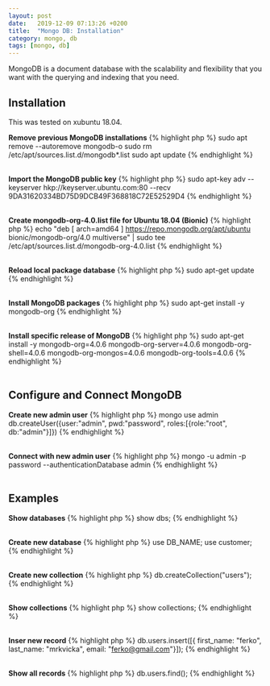```yaml
---
layout: post
date:   2019-12-09 07:13:26 +0200
title:  "Mongo DB: Installation"
category: mongo, db
tags: [mongo, db]
---
```


MongoDB is a document database with the scalability and flexibility that you want with the querying and indexing that you need.


<h2>Installation</h2>
This was tested on xubuntu 18.04.

<b>Remove previous MongoDB installations</b>
{% highlight php %}
sudo apt remove --autoremove mongodb-o
sudo rm /etc/apt/sources.list.d/mongodb*.list
sudo apt update
{% endhighlight %}
<br /><br />

<b>Import the MongoDB public key</b>
{% highlight php %}
sudo apt-key adv --keyserver hkp://keyserver.ubuntu.com:80 --recv 9DA31620334BD75D9DCB49F368818C72E52529D4
{% endhighlight %}
<br /><br />


<b>Create mongodb-org-4.0.list file for Ubuntu 18.04 (Bionic)</b>
{% highlight php %}
echo "deb [ arch=amd64 ] https://repo.mongodb.org/apt/ubuntu bionic/mongodb-org/4.0 multiverse" | sudo tee /etc/apt/sources.list.d/mongodb-org-4.0.list
{% endhighlight %}
<br /><br />

<b>Reload local package database</b>
{% highlight php %}
sudo apt-get update
{% endhighlight %}
<br /><br />

<b>Install MongoDB packages</b>
{% highlight php %}
sudo apt-get install -y mongodb-org
{% endhighlight %}
<br /><br />

<b>Install specific release of MongoDB</b>
{% highlight php %}
sudo apt-get install -y mongodb-org=4.0.6 mongodb-org-server=4.0.6 mongodb-org-shell=4.0.6 mongodb-org-mongos=4.0.6 mongodb-org-tools=4.0.6
{% endhighlight %}
<br /><br />


<h2>Configure and Connect MongoDB</h2>
<b>Create new admin user</b>
{% highlight php %}
mongo
use admin
db.createUser({user:"admin", pwd:"password", roles:[{role:"root", db:"admin"}]})
{% endhighlight %}
<br /><br />

<b>Connect with new admin user</b>
{% highlight php %}
mongo -u admin -p password --authenticationDatabase admin
{% endhighlight %}
<br /><br />

<h2>Examples</h2>
<b>Show databases</b>
{% highlight php %}
show dbs;
{% endhighlight %}
<br /><br />


<b>Create new database</b>
{% highlight php %}
use DB_NAME;
use customer;
{% endhighlight %}
<br /><br />

<b>Create new collection</b>
{% highlight php %}
db.createCollection("users");
{% endhighlight %}
<br /><br />


<b>Show collections</b>
{% highlight php %}
show collections;
{% endhighlight %}
<br /><br />


<b>Inser new record</b>
{% highlight php %}
db.users.insert([{ first_name: "ferko", last_name: "mrkvicka", email: "ferko@gmail.com"}]);
{% endhighlight %}
<br /><br />


<b>Show all records</b>
{% highlight php %}
db.users.find();
{% endhighlight %}
<br /><br />
